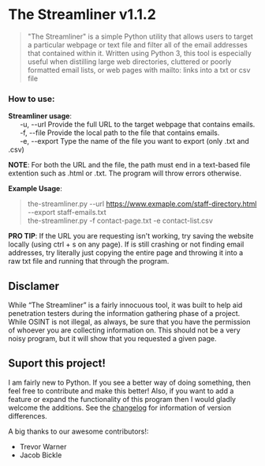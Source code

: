 # The Streamliner v1.1.2
>"The Streamliner" is a simple Python utility that allows users to target a particular webpage or text file and filter all of the email addresses that contained within it. Written using Python 3, this tool is especially useful when distilling large web directories, cluttered or poorly formatted email lists, or web pages with mailto: links into a txt or csv file

### How to use:
**Streamliner usage**:  
&nbsp;&nbsp;&nbsp;&nbsp;&nbsp;&nbsp;-u, --url          Provide the full URL to the target webpage that contains emails.  
&nbsp;&nbsp;&nbsp;&nbsp;&nbsp;&nbsp;-f, --file         Provide the local path to the file that contains emails.  
&nbsp;&nbsp;&nbsp;&nbsp;&nbsp;&nbsp;-e, --export       Type the name of the file you want to export (only .txt and .csv)  
  
**NOTE**: For both the URL and the file, the path must end in a text-based file extention such as .html or .txt. The program will throw errors otherwise.  
  
**Example Usage**:  
>the-streamliner.py --url https://www.exmaple.com/staff-directory.html --export staff-emails.txt  
>the-streamliner.py -f contact-page.txt -e contact-list.csv

**PRO TIP**: If the URL you are requesting isn't working, try saving the website locally (using ctrl + s on any page). If is still crashing or not finding email addresses, try literally just copying the entire page and throwing it into a raw txt file and running that through the program. 

## Disclamer
While “The Streamliner” is a fairly innocuous tool, it was built to help aid penetration testers during the information gathering phase of a project. While OSINT is not illegal, as always, be sure that you have the permission of whoever you are collecting information on. This should not be a very noisy program, but it will show that you requested a given page.

## Suport this project!
I am fairly new to Python. If you see a better way of doing something, then feel free to contribute and make this better! Also, if you want to add a feature or expand the functionality of this program then I would gladly welcome the additions. See the [changelog](https://github.com/TobinShields/The_Streamliner/blob/master/changelog.md) for information of version differences. 

A big thanks to our awesome contributors!:
* Trevor Warner
* Jacob Bickle

